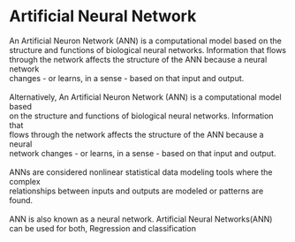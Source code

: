 # Artificial Neural Network
An Artificial Neuron Network (ANN) is a computational model based on the <br>
structure and functions of biological neural networks. Information that flows<br>
through the network affects the structure of the ANN because a neural network<br>
changes - or learns, in a sense - based on that input and output.<br>
<br>
Alternatively, An Artificial Neuron Network (ANN) is a computational model based<br>
 on the structure and functions of biological neural networks. Information that<br> flows through the network affects the structure of the ANN because a neural <br>
 network changes - or learns, in a sense - based on that input and output.<br>
<br>
ANNs are considered nonlinear statistical data modeling tools where the complex<br> relationships between inputs and outputs are modeled or patterns are found.<br>
<br>
ANN is also known as a neural network.
Artificial Neural Networks(ANN) can be used for both, Regression and classification
